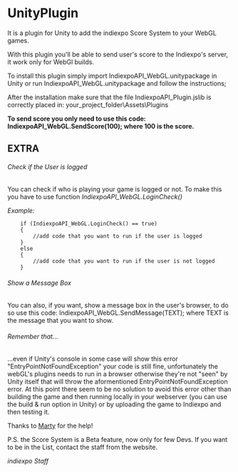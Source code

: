 # UnityPlugin
It is a plugin for Unity to add the indiexpo Score System to your WebGL games.

With this plugin you'll be able to send user's score to the Indiexpo's server, it work only for WebGl builds.

To install this plugin simply import IndiexpoAPI_WebGL.unitypackage in Unity or run IndiexpoAPI_WebGL.unitypackage and follow the instructions;

After the installation make sure that the file IndiexpoAPI_Plugin.jslib is correctly placed in:
your_project_folder\Assets\Plugins

**To send score you only need to use this code: 
IndiexpoAPI_WebGL.SendScore(100); 
where 100 is the score.**

## EXTRA
###### Check if the User is logged
You can check if who is playing your game is logged or not.
To make this you have to use function *IndiexpoAPI_WebGL.LoginCheck()*

*Example:*

        if (IndiexpoAPI_WebGL.LoginCheck() == true)
        {
            //add code that you want to run if the user is logged
        }
        else
        {
            //add code that you want to run if the user is not logged
        }

###### Show a Message Box
You can also, if you want, show a message box in the user's browser, to do so use this code:
IndiexpoAPI_WebGL.SendMessage(TEXT);
where TEXT is the message that you want to show.

###### Remember that...
...even if Unity's console in some case will show this error "EntryPointNotFoundException" your code is still fine, unfortunately the webGL's plugins needs to run in a browser otherwise they're not "seen" by Unity itself that will throw the aformentioned EntryPointNotFoundException error.
At this point there seem to be no solution to avoid this error other than building the game and then running locally in your webserver (you can use the build & run option in Unity) or by uploading the game to Indiexpo and then testing it.

Thanks to [Marty](https://www.indiexpo.net/users/emmetiennegames) for the help!

P.S. the Score System is a Beta feature, now only for few Devs. If you want to be in the List, contact the staff from the website.

*indiexpo Staff*
